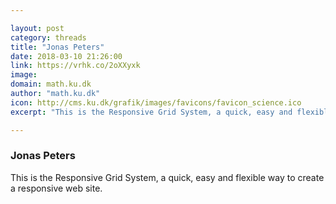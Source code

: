 ```yaml
---

layout: post
category: threads
title: "Jonas Peters"
date: 2018-03-10 21:26:00
link: https://vrhk.co/2oXXyxk
image: 
domain: math.ku.dk
author: "math.ku.dk"
icon: http://cms.ku.dk/grafik/images/favicons/favicon_science.ico
excerpt: "This is the Responsive Grid System, a quick, easy and flexible way to create a responsive web site."

---
```


### Jonas Peters

This is the Responsive Grid System, a quick, easy and flexible way to create a responsive web site.